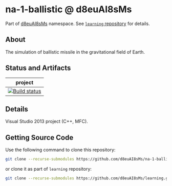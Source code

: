 # na-1-ballistic @ d8euAI8sMs

Part of [d8euAI8sMs](https://github.com/d8euAI8sMs) namespace. See [`learning` repository](https://github.com/d8euAI8sMs/learning) for details.

## About

The simulation of ballistic missile in the gravitational field of Earth.

## Status and Artifacts

| project |
| ------- |
| [![Build status](https://ci.appveyor.com/api/projects/status/hygvwov1coauooqr?svg=true)](https://ci.appveyor.com/project/kalaider/na-1-ballistic/build/artifacts) |

## Details

Visual Studio 2013 project (C++, MFC).

## Getting Source Code

Use the following command to clone this repository:

```sh
git clone --recurse-submodules https://github.com/d8euAI8sMs/na-1-ballistic.git
```

or clone it as part of `learning` repository:

```sh
git clone --recurse-submodules https://github.com/d8euAI8sMs/learning.git
```
